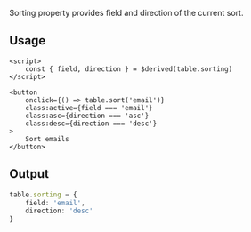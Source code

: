
Sorting property provides field and direction of the current sort.

## Usage

```svelte
<script>
    const { field, direction } = $derived(table.sorting)
</script>

<button
    onclick={() => table.sort('email')}
    class:active={field === 'email'}
    class:asc={direction === 'asc'}
    class:desc={direction === 'desc'}
>
    Sort emails
</button>
```

## Output

```ts
table.sorting = {
    field: 'email',
    direction: 'desc'
}
```